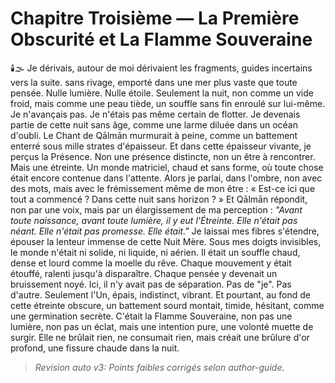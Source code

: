 # Chapitre Troisième — La Première Obscurité et La Flamme Souveraine
🕯️🌫️
Je dérivais,
autour de moi dérivaient les fragments, guides incertains vers la suite.
sans rivage,
emporté dans une mer plus vaste que toute pensée.
Nulle lumière.
Nulle étoile.
Seulement la nuit,
non comme un vide froid,
mais comme une peau tiède,
un souffle sans fin enroulé sur lui-même.
Je n'avançais pas.
Je n'étais pas même certain de flotter.
Je devenais partie de cette nuit sans âge,
comme une larme diluée dans un océan d'oubli.
Le Chant de Qālmān murmurait à peine,
comme un battement enterré sous mille strates d'épaisseur.
Et dans cette épaisseur vivante,
je perçus la Présence.
Non une présence distincte,
non un être à rencontrer.
Mais une étreinte.
Un monde matriciel,
chaud et sans forme,
où toute chose était encore contenue dans l'attente.
Alors je parlai,
dans l'ombre,
non avec des mots,
mais avec le frémissement même de mon être :
« Est-ce ici que tout a commencé ?
Dans cette nuit sans horizon ? »
Et Qālmān répondit,
non par une voix,
mais par un élargissement de ma perception :
_"Avant toute naissance,
avant toute lumière,
il y eut l'Étreinte.
Elle n'était pas néant.
Elle n'était pas promesse.
Elle était."_
Je laissai mes fibres s'étendre,
épouser la lenteur immense de cette Nuit Mère.
Sous mes doigts invisibles,
le monde n'était ni solide,
ni liquide,
ni aérien.
Il était un souffle chaud,
dense et lourd comme la moelle du rêve.
Chaque mouvement y était étouffé,
ralenti jusqu'à disparaître.
Chaque pensée y devenait un bruissement noyé.
Ici,
il n'y avait pas de séparation.
Pas de "je".
Pas d'autre.
Seulement l'Un,
épais,
indistinct,
vibrant.
Et pourtant,
au fond de cette étreinte obscure,
un battement sourd montait,
timide,
hésitant,
comme une germination secrète.
C'était la Flamme Souveraine,
non pas une lumière,
non pas un éclat,
mais une intention pure,
une volonté muette de surgir.
Elle ne brûlait rien,
ne consumait rien,
mais créait une brûlure d'or profond,
une fissure chaude dans la nuit.
> _Revision auto v3: Points faibles corrigés selon author-guide._
